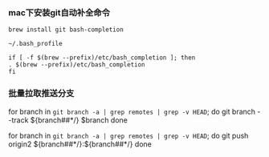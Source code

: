 <!--  -->
### mac下安装git自动补全命令

    brew install git bash-completion

    ~/.bash_profile

    if [ -f $(brew --prefix)/etc/bash_completion ]; then
    . $(brew --prefix)/etc/bash_completion
    fi

### 批量拉取推送分支
for branch in `git branch -a | grep remotes | grep -v HEAD`; do
    git branch --track ${branch##*/} $branch
done

for branch in `git branch -a | grep remotes | grep -v HEAD`; do
    git push origin2 ${branch##*/}:${branch##*/}
done

